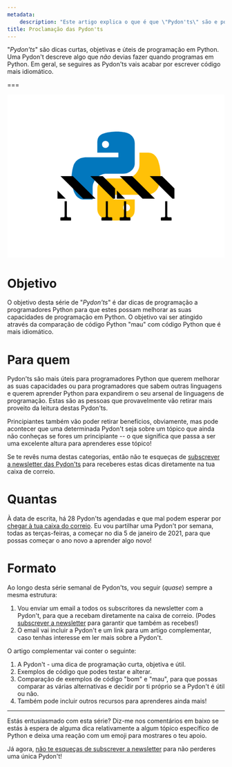 ```yaml
---
metadata:
    description: "Este artigo explica o que é que \"Pydon'ts\" são e porque é que são importantes para quem se quer tornar num melhor programador Python."
title: Proclamação das Pydon'ts
---
```


"*Pydon'ts*" são dicas curtas, objetivas e úteis de programação em Python.
Uma Pydon't descreve algo que *não* devias fazer quando programas em Python.
Em geral, se seguires as Pydon'ts vais acabar por escrever código mais idiomático.

===

![Uma imagem com o logótipo do Python com umas barreiras de construção à frente](thumbnail.png)


# Objetivo

O objetivo desta série de "*Pydon'ts*" é dar dicas de programação a programadores
Python para que estes possam melhorar as suas capacidades de programação em Python.
O objetivo vai ser atingido através da comparação de código Python "mau" com código
Python que é mais idiomático.


# Para quem

Pydon'ts são mais úteis para programadores Python que querem melhorar as suas
capacidades ou para programadores que sabem outras linguagens e querem aprender
Python para expandirem o seu arsenal de linguagens de programação.
Estas são as pessoas que provavelmente vão retirar mais proveito da leitura
destas Pydon'ts.

Principiantes também vão poder retirar benefícios, obviamente, mas pode acontecer
que uma determinada Pydon't seja sobre um tópico que ainda não conheças se fores
um principiante -- o que significa que passa a ser uma excelente altura para aprenderes
esse tópico!

Se te revês numa destas categorias, então não te esqueças de
[subscrever a newsletter das Pydon'ts][subscribe] para receberes estas dicas
diretamente na tua caixa de correio.


# Quantas

À data de escrita, há 28 Pydon'ts agendadas e que mal podem esperar por [chegar
à tua caixa do correio][subscribe].
Eu vou partilhar uma Pydon't por semana, todas as terças-feiras, a começar
no dia 5 de janeiro de 2021, para que possas começar o ano novo a aprender
algo novo!


# Formato

Ao longo desta série semanal de Pydon'ts,
vou seguir (*quase*) sempre a mesma estrutura:

 1. Vou enviar um email a todos os subscritores da newsletter com a Pydon't,
 para que a recebam diretamente na caixa de correio.
 (Podes [subscrever a newsletter][subscribe] para garantir que também as recebes!)
 2. O email vai incluir a Pydon't e um link para um artigo complementar, caso
 tenhas interesse em ler mais sobre a Pydon't.

O artigo complementar vai conter o seguinte:

 1. A Pydon't - uma dica de programação curta, objetiva e útil.
 2. Exemplos de código que podes testar e alterar.
 3. Comparação de exemplos de código "bom" e "mau", para que possas comparar
 as várias alternativas e decidir por ti próprio se a Pydon't é útil ou não.
 4. Também pode incluir outros recursos para aprenderes ainda mais!


---

Estás entusiasmado com esta série?
Diz-me nos comentários em baixo se estás à espera de alguma dica relativamente a
algum tópico específico de Python e deixa uma reação com um emoji para mostrares
o teu apoio.

Já agora, [não te esqueças de subscrever a newsletter][subscribe] para não perderes
uma única Pydon't!


[subscribe]: https://mathspp.com/subscribe
